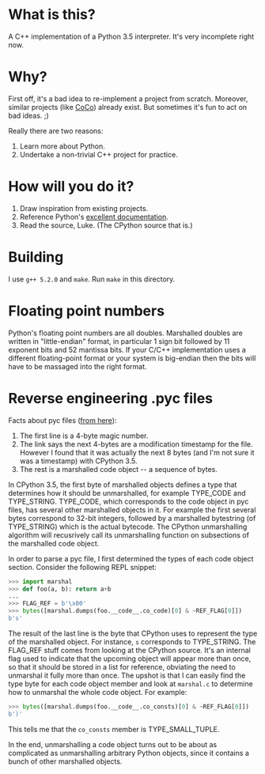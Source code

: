 # What is this?


A C++ implementation of a Python 3.5 interpreter. It's very incomplete right now.


# Why?


First off, it's a bad idea to re-implement a project from scratch.  Moreover,
similar projects (like [CoCo](https://github.com/kentdlee/CoCo)) already exist.
But sometimes it's fun to act on bad ideas. ;)

Really there are two reasons:

1. Learn more about Python.
2. Undertake a non-trivial C++ project for practice.


# How will you do it?


1. Draw inspiration from existing projects.
2. Reference Python's [excellent documentation](https://docs.python.org/3/reference/index.html).
3. Read the source, Luke. (The CPython source that is.)


# Building


I use `g++ 5.2.0` and `make`. Run `make` in this directory.


# Floating point numbers


Python's floating point numbers are all doubles. Marshalled doubles are
written in "little-endian" format, in particular 1 sign bit followed by 11
exponent bits and 52 mantissa bits. If your C/C++ implementation uses
a different floating-point format or your system is big-endian then the bits
will have to be massaged into the right format.


# Reverse engineering .pyc files


Facts about pyc files ([from here](http://nedbatchelder.com/blog/200804/the_structure_of_pyc_files.html)):

1. The first line is a 4-byte magic number.
2. The link says the next 4-bytes are a modification timestamp for the file.
    However I found that it was actually the next 8 bytes (and I'm not sure it was a
    timestamp) with CPython 3.5.
3. The rest is a marshalled code object -- a sequence of bytes.

In CPython 3.5, the first byte of marshalled objects defines a type that determines
how it should be unmarshalled, for example TYPE_CODE and TYPE_STRING.
TYPE_CODE, which corresponds to the code object in pyc files, has several
other marshalled objects in it. For example the first several bytes correspond to
32-bit integers, followed by a marshalled bytestring (of TYPE_STRING) which is
the actual bytecode. The CPython unmarshalling algorithm will recusrively call
its unmarshalling function on subsections of the marshalled code object.

In order to parse a pyc file, I first determined the types of each code object
section. Consider the following REPL snippet:

```python
>>> import marshal
>>> def foo(a, b): return a+b
...
>>> FLAG_REF = b'\x80'
>>> bytes([marshal.dumps(foo.__code__.co_code)[0] & ~REF_FLAG[0]])
b's'
```

The result of the last line is the byte that CPython uses to represent the type of
the marshalled object. For instance, `s` corresponds to TYPE_STRING.
The FLAG_REF stuff comes from looking at the CPython source.
It's an internal flag used to indicate that the upcoming object will appear
more than once, so that it should be stored in a list for reference,
obviating the need to unmarshal it fully more than once.
The upshot is that I can easily find the type byte for each code object
member and look at `marshal.c` to determine how to
unmarshal the whole code object. For example:

```python
>>> bytes([marshal.dumps(foo.__code__.co_consts)[0] & ~REF_FLAG[0]])
b')'
```

This tells me that the `co_consts` member is TYPE_SMALL_TUPLE.

In the end, unmarshalling a code object turns out to be about as complicated
as unmarshalling arbitrary Python objects, since it contains a bunch of other
marshalled objects.
